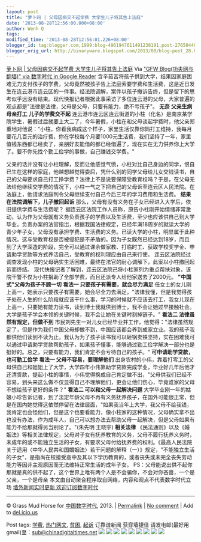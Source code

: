 ```yaml
---
layout: post
title: "萝卜网 | 父母因病交不起学费 大学生儿子将其告上法庭"
date: '2013-08-28T12:56:00.000+08:00'
author: Wenh Q
tags:
modified_time: '2013-08-28T12:56:01.226+08:00'
blogger_id: tag:blogger.com,1999:blog-4961947611491238191.post-2765044810839827107
blogger_orig_url: http://binaryware.blogspot.com/2013/08/blog-post_28.html
---
```

[
萝卜网 | 父母因病交不起学费
大学生儿子将其告上法庭](http://feedproxy.google.com/~r/chinagfwblog/~3/zvh6vTKDJKo/)
Via ["GFW Blog(功夫网与翻墙)" via 数字时代 in Google
Reader](https://www.blogger.com/blogger.g?blogID=4961947611491238191)
含辛茹苦将孩子供到大学，结果因家庭困难无力支付孩子的学费，父母竟然被孩子告上法庭索要学费和生活费，这是近日发生在连云港市连云区的一件事。经法院调解，案件以孩子撤诉告终，但是留下的思考似乎远没有结束。现代快报记者根据此事采访了多位连云港的父母，大家普遍的观点都是"法律是法律，父母是父母，只要有能力，绝不亏孩子"。
**无奈**
**父亲生病母亲打工**
**儿子的学费交不起**
连云港市连云区连云街道的小柱（化名）是南京某学院学生，暑假过后就要上大二了，今年暑假，小柱在和父母谈起学费时，他父亲郑重地对他说："小柱，你看我病成这个样子，家里生活仅靠你妈打工维持，我每月要花几百元的治疗费，你在学校每个月要1000元生活费，我们坚持了一年，家里值钱东西都已经卖了，亲朋好友能借的都已经借遍了，现在实在无力供养你上大学了。要不你先找个勤工俭学的事做，自己赚钱交学费。"

父亲的话并没有让小柱理解，反而让他感觉气愤，小柱对比自己身边的同学，恨自已生在这样的家庭，他越想越觉得委屈，凭什么别的同学父母给儿女交钱读书，自己的父母要求自己打工挣学费？法律上不是说要保障受教育权吗？于是，在父母无法给他继续交学费的情况下，小柱一气之下把自己的父母诉至连云区人民法院。在法庭上，他请求法庭判令父母继续支付自己今后三年的学习费用和生活费。
**结果**
**在法院调解下，儿子撤回起诉**
那么，父母有没有义务在子女已经进入大学后，依旧提供学费与生活费呢？
据连云区法院工作人员称，原告小柱刚开始情绪非常激动，认为作为父母就有义务负责孩子的学费以及生活费，至少也应该供自己到大学毕业。负责办案的法官指岀，根据我国法律规定，已经年满18周岁的就读大学的青少年子女，父母没有承担学费、生活费的义务。已读大学的小柱，明显属于此种情况。这与受教育权是否被侵犯是不矛盾的。因为子女既然已经达到18岁，而且到了大学深造的阶段，完全可以通过课余做家教、打临时工、获取学校奖学金、申请助学贷款等方式养活自己，受教育的权利理应由自己来行使。
连云区法院经过调查发现小柱的父母确实生活困难，最终在法官的耐心调解下，此案以小柱撤回起诉而终结。
现代快报记者了解到，连云区法院己将小柱家列为重点帮扶对象，该院干警不仅为小柱捐助了全部学费，而且还派专人给他家送去了2000元。
**"中国式"父母为孩子不顾一切**
**看法一 只要孩子有需要，就会尽力满足**
任女士的女儿刚上高一，她表示只要孩子有需要，她会尽全力去满足，"法律我懂，但是我觉得孩子处在人生的什么阶段就应该干什么事，学习的时候就不应该去打工，我女儿现在上高一，只要她有能力读书，读到博士我就供到博士，我不会让她过早接触社会。大学是孩子学会本领的关键时候，我不会让她在关键时刻掉链子。"
**看法二 法律虽然有规定，但做不到**
市民刘先生一对儿女已经毕业并工作，他觉得："法律虽然规定了，但是作为我们中国父母却做不到，中国应该都会养到成家立业。我的孩子我都供他们读到不读为止。我认为为了孩子读书我可以砸锅卖铁坚持，实在困难我可以通过申请助学贷款帮助孩子，如果孩子懂事，能够通过勤工俭学解决一部分也是挺好的。总之，只要有能力，我们肯定不会亏待自己的孩子。"
**可申请助学贷款，也可勤工俭学**
**看法一 父母不容易，要理解他们**
出身农村的小伟，靠着打零工的父母供自己和姐姐上了大学，大学四年小伟靠助学贷款完成学业，毕业好几年后他才还清贷款，提起小柱的事情，小伟觉得换成自己肯定做不出，"父母供我们已经不容易，到头来这么做不仅显得自己不理解他们，更会让他们伤心，毕竟谁家的父母不想给孩子更好的条件？"
**看法二 可以和父母一起解决问题**
大学毕业刚一年的姑娘小珍告诉记者，到了法定年龄父母不再有义务抚养孩子，在国外可能很正常，但是在国内她觉得这依然停留在法律层面，"如果我当年上大学，我父母不给我钱，我肯定也会怪他们，但是这个也要看能力，像小柱家的这种情况，父母确实拿不出也没有办法，作为成年人，自己可以想办法去帮助父母一起解决，但是父母如果有能力不给那就得另当别论了。"(朱先明
王晓宇)
**相关法律**
《民法通则》以及《婚姻法》等相关法律规定，父母对子女有抚养教育的义务，父母不履行抚养义务时，未成年的或不能独立生活的子女，有要求父母付给抚养费的权利。《最高人民法院关于适用〈中华人民共和国婚姻法〉若干问题的解释（一）》规定，"不能独立生活的子女"，是指尚在校接受高中及其以下学历教育的，或者丧失或未完全丧失劳动能力等因非主观原因而无法维持正常生活的成年子女。
PS：父母能说出供不起你那就是真的供不起了，这个世界上唯有两个人是不会骗你，不会对你吝啬，一个是父亲，一个是母亲
本文由自动聚合程序取自网络，内容和观点不代表数字时代立场
[墙外新闻实时更新 欢迎订阅数字时代](http://eepurl.com/msuvD)

* * * * *

© Grass Mud Horse for
[中国数字时代](http://chinadigitaltimes.net/chinese), 2013. |
[Permalink](http://chinadigitaltimes.net/chinese/2013/08/%E8%90%9D%E5%8D%9C%E7%BD%91-%E7%88%B6%E6%AF%8D%E5%9B%A0%E7%97%85%E4%BA%A4%E4%B8%8D%E8%B5%B7%E5%AD%A6%E8%B4%B9-%E5%A4%A7%E5%AD%A6%E7%94%9F%E5%84%BF%E5%AD%90%E5%B0%86%E5%85%B6%E5%91%8A%E4%B8%8A/)
| [No
comment](http://chinadigitaltimes.net/chinese/2013/08/%E8%90%9D%E5%8D%9C%E7%BD%91-%E7%88%B6%E6%AF%8D%E5%9B%A0%E7%97%85%E4%BA%A4%E4%B8%8D%E8%B5%B7%E5%AD%A6%E8%B4%B9-%E5%A4%A7%E5%AD%A6%E7%94%9F%E5%84%BF%E5%AD%90%E5%B0%86%E5%85%B6%E5%91%8A%E4%B8%8A/#comments)
| Add to
[del.icio.us](http://del.icio.us/post?url=http://chinadigitaltimes.net/chinese/2013/08/%E8%90%9D%E5%8D%9C%E7%BD%91-%E7%88%B6%E6%AF%8D%E5%9B%A0%E7%97%85%E4%BA%A4%E4%B8%8D%E8%B5%B7%E5%AD%A6%E8%B4%B9-%E5%A4%A7%E5%AD%A6%E7%94%9F%E5%84%BF%E5%AD%90%E5%B0%86%E5%85%B6%E5%91%8A%E4%B8%8A/&title=%E8%90%9D%E5%8D%9C%E7%BD%91%20%7C%20%E7%88%B6%E6%AF%8D%E5%9B%A0%E7%97%85%E4%BA%A4%E4%B8%8D%E8%B5%B7%E5%AD%A6%E8%B4%B9%20%E5%A4%A7%E5%AD%A6%E7%94%9F%E5%84%BF%E5%AD%90%E5%B0%86%E5%85%B6%E5%91%8A%E4%B8%8A%E6%B3%95%E5%BA%AD)

 Post tags:
[学费](http://chinadigitaltimes.net/chinese/tag/%E5%AD%A6%E8%B4%B9/?category=10466),
[热门网文](http://chinadigitaltimes.net/chinese/tag/%E7%83%AD%E9%97%A8%E7%BD%91%E6%96%87/?category=10466),
[贫困](http://chinadigitaltimes.net/chinese/tag/%E8%B4%AB%E5%9B%B0/?category=10466),
[起诉](http://chinadigitaltimes.net/chinese/tag/%E8%B5%B7%E8%AF%89/?category=10466)
 订靠谱新闻 获穿墙捷径
请发电邮(最好用gmail)至：sub@chinadigitaltimes.net
[![](http://feeds.feedburner.com/~ff/chinagfwblog?d=yIl2AUoC8zA)](http://feeds.feedburner.com/~ff/chinagfwblog?a=zvh6vTKDJKo:VIs5aBZm6ps:yIl2AUoC8zA)
[![](http://feeds.feedburner.com/~ff/chinagfwblog?i=zvh6vTKDJKo:VIs5aBZm6ps:-BTjWOF_DHI)](http://feeds.feedburner.com/~ff/chinagfwblog?a=zvh6vTKDJKo:VIs5aBZm6ps:-BTjWOF_DHI)
[![](http://feeds.feedburner.com/~ff/chinagfwblog?i=zvh6vTKDJKo:VIs5aBZm6ps:F7zBnMyn0Lo)](http://feeds.feedburner.com/~ff/chinagfwblog?a=zvh6vTKDJKo:VIs5aBZm6ps:F7zBnMyn0Lo)
[![](http://feeds.feedburner.com/~ff/chinagfwblog?i=zvh6vTKDJKo:VIs5aBZm6ps:V_sGLiPBpWU)](http://feeds.feedburner.com/~ff/chinagfwblog?a=zvh6vTKDJKo:VIs5aBZm6ps:V_sGLiPBpWU)
[![](http://feeds.feedburner.com/~ff/chinagfwblog?d=qj6IDK7rITs)](http://feeds.feedburner.com/~ff/chinagfwblog?a=zvh6vTKDJKo:VIs5aBZm6ps:qj6IDK7rITs)
[![](http://feeds.feedburner.com/~ff/chinagfwblog?d=l6gmwiTKsz0)](http://feeds.f%20%20%20eedburner.com/~ff/chinagfwblog?a=zvh6vTKDJKo:VIs5aBZm6ps:l6gmwiTKsz0)
[![](http://feeds.feedburner.com/~ff/chinagfwblog?i=zvh6vTKDJKo:VIs5aBZm6ps:gIN9vFwOqvQ)](http://feeds.feedburner.com/~ff/chinagfwblog?a=zvh6vTKDJKo:VIs5aBZm6ps:gIN9vFwOqvQ)
[![](http://feeds.feedburner.com/~ff/chinagfwblog?d=TzevzKxY174)](http://feeds.feedburner.com/~ff/chinagfwblog?a=zvh6vTKDJKo:VIs5aBZm6ps:TzevzKxY174)
![](http://feeds.feedburner.com/~r/chinagfwblog/~4/zvh6vTKDJKo)
